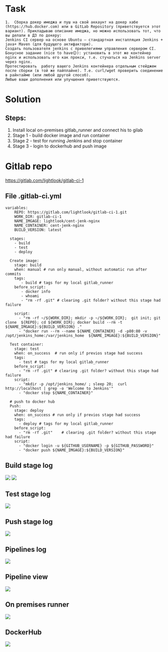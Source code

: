 # Task 
```
1.	Сборка докер имеджа и пуш на свой аккаунт на докер хабе (https://hub.docker.com) или в GitLab Repository (приветствуется этот вариант). Прикладываю описание имеджа, но можно использовать тот, что вы делали в ДЗ по докеру:
Jenkins CI сервер на основе Ubuntu – стандартная инсталляция Jenkins + java+ Maven (для будущего актифактори). 
Создать пользователя jenkins с привелегиями управления сервером CI.
Бонусное задание (nice to have😊): установить в этот же контейнер nginx и использовать его как прокси, т.е. стучаться на Jenkins server через nginx.
Протестировать  работу вашего Jenkins контейнера отдельным стейджем после сборки (в той же пайплайне). Т.е. curl/wget проверить соединение в райнтайме (или любой другой способ).
Любые ваши дополнения или улучшения приветствуются.
```
# Solution

## Steps:
1. Install local on-premises gitlab_runner and connect his to gilab
2. Stage 1 - build docker image and run container
3. Stage 2 - test for running Jenkins and stop container
4. Stage 3 - login to dockerhub and push image

# Gitlab repo
https://gitlab.com/lightlook/gitlab-ci-1


## File .gitlab-ci.yml
```
variables:
    REPO: https://gitlab.com/lightlook/gitlab-ci-1.git
    WORK_DIR: gitlab-ci-1
    NAME_IMGAGE: lightlook/cent-jenk-nginx
    NAME_CONTAINER: cent-jenk-nginx
    BUILD_VERSION: latest
   
  stages:
    - build
    - test
    - deploy
 
  Create image:
    stage: build
    when: manual # run only manual, without automatic run after commits
    tags: 
       - build # tags for my local gitlab_runner
    before_script:
       - docker info
       - whoami
       - "rm -rf .git" # clearing .git folder? without this stage had failure
      
    script:
      - "rm -rf ~/${WORK_DIR}; mkdir -p ~/${WORK_DIR};  git init; git clone  ${REPO}; cd ${WORK_DIR}; docker build --rm -t ${NAME_IMGAGE}:${BUILD_VERSION} ."
      - "docker run --rm --name ${NAME_CONTAINER} -d -p80:80 -v /opt/jenkins_home:/var/jenkins_home  ${NAME_IMGAGE}:${BUILD_VERSION}"
    
  Test container:
    stage: test
    when: on_success  # run only if previos stage had success
    tags: 
      - test # tags for my local gitlab_runner
    before_script: 
      - "rm -rf .git" # clearing .git folder? without this stage had failure
    script:
      - "mkdir -p /opt/jenkins_home/ ; sleep 20;  curl http://localhost | grep -o 'Welcome to Jenkins'"
      - "docker stop ${NAME_CONTAINER}"
 
  # push to docker hub
  Push:  
    stage: deploy
    when: on_success # run only if previos stage had success
    tags: 
      - deploy # tags for my local gitlab_runner
    before_script: 
      - "rm -rf .git"    # clearing .git folder? without this stage had failure
    script: 
      - "docker login -u ${GITHUB_USERNAME} -p ${GITHUB_PASSWORD}"
      - "docker push ${NAME_IMGAGE}:${BUILD_VERSION}"
```
## Build stage log
![](https://github.com/fenixra73/Dnipro_DevOps_int_2020/raw/master/task4-gitlab-pipeline1/screenshot/pic1.png  )
![](https://github.com/fenixra73/Dnipro_DevOps_int_2020/raw/master/task4-gitlab-pipeline1/screenshot/pic2.png  )

## Test stage log

![](https://github.com/fenixra73/Dnipro_DevOps_int_2020/raw/master/task4-gitlab-pipeline1/screenshot/pic3.png  )

## Push stage log 
![](https://github.com/fenixra73/Dnipro_DevOps_int_2020/raw/master/task4-gitlab-pipeline1/screenshot/pic4.png  )

## Pipelines log
![](https://github.com/fenixra73/Dnipro_DevOps_int_2020/raw/master/task4-gitlab-pipeline1/screenshot/pic5.png  )

## Pipeline view

![](https://github.com/fenixra73/Dnipro_DevOps_int_2020/raw/master/task4-gitlab-pipeline1/screenshot/pic7.png  )

## On premises runner

![](https://github.com/fenixra73/Dnipro_DevOps_int_2020/raw/master/task4-gitlab-pipeline1/screenshot/pic6.png  )


## DockerHub

![](https://github.com/fenixra73/Dnipro_DevOps_int_2020/raw/master/task4-gitlab-pipeline1/screenshot/pic8.png  )

